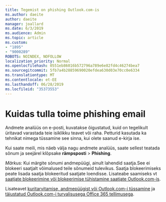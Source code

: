 ```yaml
---
title: Tegemist on phishing Outlook.com-is
ms.author: daeite
author: daeite
manager: joallard
ms.date: 6/3/2019
ms.audience: Admin
ms.topic: article
ms.custom:
- "1895"
- "9000289"
ROBOTS: NOINDEX, NOFOLLOW
localization_priority: Normal
ms.openlocfilehash: 0551eb86016b572796a789e6e82fd4c46274bea7
ms.sourcegitcommit: 5fb7a4b28859690020efdea630d03e70cc0e6334
ms.translationtype: MT
ms.contentlocale: et-EE
ms.lasthandoff: 06/28/2019
ms.locfileid: "35373553"
---
```

# <a name="how-to-deal-with-a-phishing-email"></a>Kuidas tulla toime phishing email

Andmete analüüs on e-posti, kuvatakse õigustatud, kuid on tegelikult üritavad varastada teie isiklikku teavet või raha. Petturid kasutada ka tehnikat nimega tüssamine see sinna, kui olete saanud e-kirja ise.

Kui saate meili, mis näeb välja nagu andmete analüüs, saate sellest teatada sõnum ja seejärel klõpsake **rämpsposti** > **Phishing**.

*Märkus:* Kui märgite sõnumi andmepüügi, ainult lahendid saatja.See ei blokeeri saatjalt võimalused teile sõnumeid tulevikus. Saatja blokeerimiseks peate lisada saatja blokeeritud saatjate loendisse. Lisateabe saamiseks vt [saatjate blokeerimine või blokeerimise tühistamine saatjate Outlook.com-is](https://support.office.com/article/a3ece97b-82f8-4a5e-9ac3-e92fa6427ae4).

Lisateavet [kuritarvitamise, andmepüügist või Outlook.com-i tüssamine](https://support.office.com/article/0d882ea5-eedc-4bed-aebc-079ffa1105a3) ja [täiustatud Outlook.com-i turvalisusega Office 365 tellimusega](https://support.office.com/article/882d2243-eab9-4545-a58a-b36fee4a46e2).